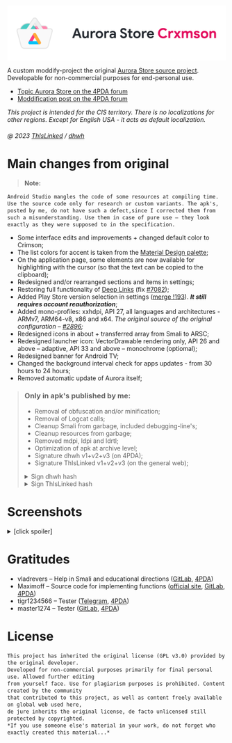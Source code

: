 <img align="center" src="LogoProject.webp"  alt="Aurora Store Crxmson" />

A custom moddify-project the original [Aurora Store source project](https://gitlab.com/AuroraOSS/AuroraStore). Developable for non-commercial purposes for end-personal use.

* [Topic Aurora Store on the 4PDA forum](https://4pda.to/forum/index.php?showtopic=887569)
* [Moddification post on the 4PDA forum](https://4pda.to/forum/index.php?showtopic=887569&view=findpost&p=116441910)

*This project is intended for the CIS territory. There is no localizations for other regions. Except for English USA - it acts as default localization.*

###### @ 2023 [ThIsLinked](https://t.me/thislinked) / [dhwh](https://4pda.to/forum/index.php?showuser=9870529)

# Main changes from original
> **Note:**
```
Android Studio mangles the code of some resources at compiling time.
Use the source code only for research or custom variants. The apk's,
posted by me, do not have such a defect,since I corrected them from
such a misunderstanding. Use them in case of pure use – they look
exactly as they were supposed to in the specification.
```
* Some interface edits and improvements + changed default color to Crimson;
* The list colors for accent is taken from the [Material Design palette](https://m2.material.io/design/color/the-color-system.html#color-theme-creation);
* On the application page, some elements are now available for highlighting with the cursor (so that the text can be copied to the clipboard);
* Redesigned and/or rearranged sections and items in settings;
* Restoring full functionality of [Deep Links](https://developer.android.com/training/app-links/deep-linking) (fix [#7082](https://4pda.to/forum/index.php?showtopic=887569&view=findpost&p=124420039));
* Added Play Store version selection in settings ([merge !193](https://gitlab.com/AuroraOSS/AuroraStore/-/merge_requests/193)). ***It still requires account reauthorization***;
* Added mono-profiles: xxhdpi, API 27, all languages and architectures - ARMv7, ARM64-v8, x86 and x64. *The original source of the original configuration – [#2896](https://4pda.to/forum/index.php?showtopic=887569&view=findpost&p=106493433);*
* Redesigned icons in about + transferred array from Smali to ARSC;
* Redesigned launcher icon: VectorDrawable rendering only, API 26 and above – adaptive, API 33 and above – monochrome (optiomal);
* Redesigned banner for Android TV;
* Changed the background interval check for apps updates - from 30 hours to 24 hours;
* Removed automatic update of Aurora itself;

> ### Only in apk's published by me:
> * Removal of obfuscation and/or minification;
> * Removal of Logcat calls;
> * Cleanup Smali from garbage, included debugging-line's;
> * Cleanup resources from garbage;
> * Removed mdpi, ldpi and ldrtl;
> * Optimization of apk at archive level;
> * Signature dhwh v1+v2+v3 (on 4PDA);
> * Signature ThIsLinked v1+v2+v3 (on the general web);
> <details>
> <summary>Sign dhwh hash</summary>
>
> **HEX/DEC:** 0x97d83e3e (-1747435970)
>
> **CRC32/DEC:** 0x6a8059f7 (1786796535)
>
> **MD5:** 050284900ab95f8de385b8552951cbcc
>
> **SHA1:** 6e6b12dbb39099654d1043826e7f9480eee29b55
>
> **SHA256:** b21ac037532ea9ae47e98afacb9756fb116f0b11c51860c8115d29512a69eb6c
> </details>
> <details>
> <summary>Sign ThIsLinked hash</summary>
>
> **HEX/DEC:** 0x6264f009 (1650782217)
>
> **CRC32/DEC:** 0xe2e95680 (-488024448)
>
> **MD5:** 21247d96e07877efc1867081d6697a56
>
> **SHA1:** 052e470e98d916ad731fca81c38a80b5309eea0e
>
> **SHA256:** 2d2e593e349bfff9b371228604579d30028719fe13e97d5ca0610d92ea6c948
> </details>

# Screenshots
<details>
<summary>[click spoiler]</summary>
<img src="Screenshots/Screenshot_1.webp" alt="Screenshot_1" /><img src="Screenshots/Screenshot_2.webp" alt="Screenshot_2" /><img src="Screenshots/Screenshot_2-amber.webp" alt="Screenshot_2-amber" /><img src="Screenshots/Screenshot_2-indigo.webp" alt="Screenshot_2-indigo" /><img src="Screenshots/Screenshot_2-dark.webp" alt="Screenshot_2-dark" /><img src="Screenshots/Screenshot_2-black.webp" alt="Screenshot_2-black" /><img src="Screenshots/Screenshot_3.webp" alt="Screenshot_3" /><img src="Screenshots/Screenshot_4.webp" alt="Screenshot_4" /><img src="Screenshots/Screenshot_5.webp" alt="Screenshot_5" /><img src="Screenshots/Screenshot_6.webp" alt="Screenshot_6" /><img src="Screenshots/Screenshot_7.webp" alt="Screenshot_7" /><img src="Screenshots/Screenshot_8.webp" alt="Screenshot_8" /><img src="Screenshots/Screenshot_8-listAccents.webp" alt="Screenshot_8-listAccents" /><img src="Screenshots/Screenshot_9.webp" alt="Screenshot_9" />
</details>

# Gratitudes
* vladrevers – Help in Smali and educational directions ([GitLab](https://gitlab.com/vladrevers), [4PDA](https://4pda.to/forum/index.php?showuser=5081201))
* Maximoff – Source code for implementing functions ([official site](https://maximoff.su/), [GitLab](https://gitlab.com/maximoff), [4PDA](https://4pda.to/forum/index.php?showuser=4424665))
* tigr1234566 – Tester ([Telegram](https://t.me/tommyhellatigr), [4PDA](https://4pda.to/forum/index.php?showuser=6432902))
* master1274 – Tester ([GitLab](https://gitlab.com/anikin.rusl), [4PDA](https://4pda.to/forum/index.php?showuser=5042804))

# License
```
This project has inherited the original license (GPL v3.0) provided by the original developer.
Developed for non-commercial purposes primarily for final personal use. Allowed further editing
from yourself face. Use for plagiarism purposes is prohibited. Content created by the community
that contributed to this project, as well as content freely available on global web used here,
de jure inherits the original license, de facto unlicensed still protected by copyrighted.
*If you use someone else's material in your work, do not forget who exactly created this material...*
```
